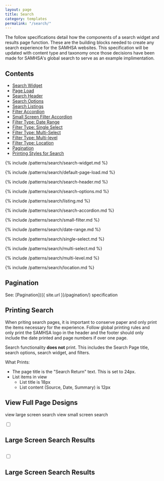 ```yaml
---
layout: page
title: Search
category: templates
permalink: "/search/"
---
```

The follow specifications detail how the components of a search widget and results page function. These are the building blocks needed to create any search experience for the SAMHSA websites.  This specification will be updated with content type and taxonomy once those decisions have been made for SAMHSA's global search to serve as an example implimentation.


## Contents
- [Search Widget](#widget)
- [Page Load](#load)
- [Search Header](#head)
- [Search Options](#options)
- [Search Listings](#list)
- [Filter Accordion](#accordion)
- [Small Screen Filter Accordion](#small)
- [Filter Type: Date Range](#date)
- [Filter Type: Single Select](#single)
- [Filter Type: Multi-Select](#multi)
- [Filter Type: Multi-level](#multi-level)
- [Filter Type: Location](#location)
- [Pagination](#paging)
- [Printing Styles for Search](#priting)



<a href="widget"></a>
{% include /patterns/search/search-widget.md %}

<a href="load"></a>
{% include /patterns/search/default-page-load.md %}

<a href="head"></a>
{% include /patterns/search/search-header.md %}

<a href="options"></a>
{% include /patterns/search/search-options.md %}

<a href="list"></a>
{% include /patterns/search/listing.md %}

<a href="accordion"></a>
{% include /patterns/search/search-accordion.md %}


<a href="small"></a>
{% include /patterns/search/small-filter.md %}

<a href="date"></a>
{% include /patterns/search/date-range.md %}


<a href="single"></a>
{% include /patterns/search/single-select.md %}


<a href="multi"></a>
{% include /patterns/search/multi-select.md %}

<a href="multi-level"></a>
{% include /patterns/search/multi-level.md %}

<a href="location"></a>
{% include /patterns/search/location.md %}

<a href="paging"></a>
## Pagination
See: [Pagination]({{ site.url }}/pagination/) specification

<a href="priting"></a>
## Printing Search
When priting search pages, it is important to conserve paper and only print the items necessary for the experience. Follow global printing rules and only print the SAMHSA logo in the header and the footer should only include the date printed and page numbers if over one page.

Search functionality **does not** print. This includes the Search Page title, search options, search widget, and filters.

What Prints:
- The page title is the "Search Return" text. This is set to 24px.
- List items in view
  - List title is 18px
  - List content (Source, Date, Summary) is 12px


## View Full Page Designs
  <div class="modal-content">
    <p>
      <label class="btn" for="modal-1">view large screen search</label>
      <label class="btn btn--blue" for="modal-2">view small screen search</label>
    </p>
  </div>


  <div class="modal-elements-wrapper">
  <input class="modal-state" id="modal-1" type="checkbox" />

  <div class="modal">
    <label class="modal__bg" for="modal-1"></label>
    <div class="modal__inner">
      <label class="modal__close" for="modal-1"></label>
      <h2>Large Screen Search Results</h2>
      <p><img src="../assets/img/search/lg-search.png" alt="" /></p>
    </div>
  </div>

  </div> <!--End wrapper-->

  <div class="modal-elements-wrapper">
  <input class="modal-state" id="modal-2" type="checkbox" />

  <div class="modal">
    <label class="modal__bg" for="modal-2"></label>
    <div class="modal__inner">
      <label class="modal__close" for="modal-2"></label>
      <h2>Large Screen Search Results</h2>
      <p><img src="../assets/img/search/sm-search.png" alt="" /></p>
    </div>
  </div>

  </div> <!--End wrapper-->